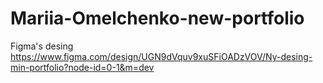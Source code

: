 # Mariia-Omelchenko-new-portfolio
Figma's desing
https://www.figma.com/design/UGN9dVquv9xuSFiOADzVOV/Ny-desing-min-portfolio?node-id=0-1&m=dev
